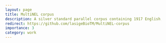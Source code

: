 ```yaml
---
layout: page
title: MultiNEL corpus
description: A silver standard parallel corpus containing 1917 English, Spanish and Portuguese clinical case reports (639 for each language) annotated with medical diagnostic codes from the ICD10-CM (International Classification of Diseases, 10th Revision, Clinical Modification) terminology.
redirect: https://github.com/lasigeBioTM/MultiNEL-corpus
importance: 3
category: work
---
```

